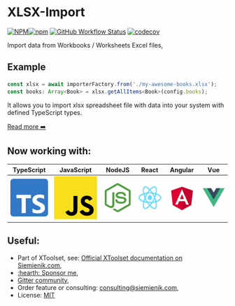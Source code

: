 # XLSX-Import

[![NPM](https://img.shields.io/npm/l/xlsx-import)![npm](https://img.shields.io/npm/v/xlsx-import)](https://www.npmjs.com/package/xlsx-import) [![GitHub Workflow Status](https://img.shields.io/github/workflow/status/siemienik/xtoolset/xlsx-import)](https://github.com/Siemienik/xtoolset/actions) [![codecov](https://codecov.io/gh/Siemienik/xtoolset/branch/master/graph/badge.svg?flag=xlsx-import)](https://codecov.io/gh/Siemienik/xtoolset/tree/master/packages/xlsx-import)

Import data from Workbooks / Worksheets Excel files,

## Example

```ts
const xlsx = await importerFactory.from('./my-awesome-books.xlsx');
const books: Array<Book> = xlsx.getAllItems<Book>(config.books);
```

It allows you to import xlsx spreadsheet file with data into your system with defined TypeScript types.

[Read more :arrow_right:](https://siemienik.com/docs/xlsx-import)


## Now working with:

| **TypeScript** | **JavaScript** | **NodeJS** | **React** | **Angular** | **Vue** |
|---|---|---|---|---|---|
| ![TypeScript](./media/ts-logo-256.png) | ![JavaScript](./media/js-logo-256.png) | ![NodeJS](./media/nodejs-logo-256.png) | ![React](./media/react-logo-256.png) | ![Angular](./media/angular-logo-256.png) | ![Vue](./media/vue-logo-256.png) | 

## Useful:

* Part of XToolset, see: [Official XToolset documentation on Siemienik.com](https://siemienik.com/docs/xtoolset),
* [:hearth: Sponsor me](https://github.com/sponsors/siemienik),
* [Gitter community](https://gitter.im/Siemienik/community),
* Order feature or consulting: consulting@siemienik.com,
* License: [MIT](./LICENSE)
